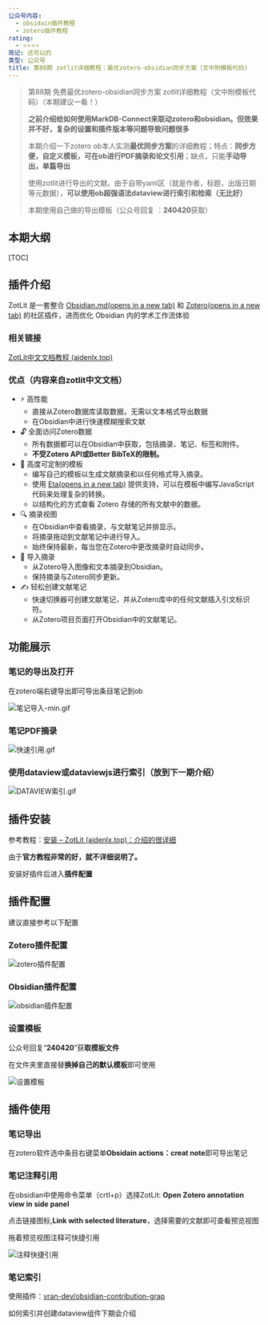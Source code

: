 ```yaml
---
公众号内容:
  - obsidain插件教程
  - zotero插件教程
rating:
  - ⭐⭐⭐⭐
简记: 还可以的
类型: 公众号
title: 第88期 zotlit详细教程：最优zotero-obsidian同步方案（文中附模板代码)
---
```


> 第88期 免费最优zotero-obsidian同步方案 zotlit详细教程（文中附模板代码）（本期建议一看！）
> 
> **之前介绍给如何使用MarkDB-Connect来联动zotero和obsidian。但效果并不好，复杂的设置和插件版本等问题导致问题很多**
> 
> 本期介绍一下zotero ob本人实测**最优同步方案**的详细教程；特点：**同步方便，自定义模板，可在ob进行PDF摘录和论文引用**；缺点，只能**手动导出，单篇导出**
> 
> 使用zotlit进行导出的文献。由于自带yaml区（就是作者，标题，出版日期等元数据），**可以使用ob超强语法dataview进行索引和检索（无比好）**
> 
> 本期使用自己做的导出模板（公众号回复 ：**240420**获取）

## 本期大纲

[TOC]

## 插件介绍

ZotLit 是一套整合 [Obsidian.md(opens in a new tab)](https://obsidian.md/) 和 [Zotero(opens in a new tab)](https://www.zotero.org/) 的社区插件，进而优化 Obsidian 内的学术工作流体验

### 相关链接

[ZotLit中文文档教程 (aidenlx.top)](https://zotlit.aidenlx.top/zh-CN)

### 优点（内容来自zotlit中文文档）

- ⚡️ 高性能
    - 直接从Zotero数据库读取数据，无需以文本格式导出数据
    - 在Obsidian中进行快速模糊搜索文献
- 🔓 全面访问Zotero数据
    - 所有数据都可以在Obsidian中获取，包括摘录、笔记、标签和附件。
    - **不受Zotero API或Better BibTeX的限制。**
- 🔨 高度可定制的模板
    - 编写自己的模板以生成文献摘录和以任何格式导入摘录。
    - 使用 [Eta(opens in a new tab)](https://eta.js.org/) 提供支持，可以在模板中编写JavaScript代码来处理复杂的转换。
    - 以结构化的方式查看 Zotero 存储的所有文献中的数据。
- 🔍 摘录视图
    - 在Obsidian中查看摘录，与文献笔记并排显示。
    - 将摘录拖动到文献笔记中进行导入。
    - 始终保持最新，每当您在Zotero中更改摘录时自动同步。
- 📝 导入摘录
    - 从Zotero导入图像和文本摘录到Obsidian。
    - 保持摘录与Zotero同步更新。
- ✍️ 轻松创建文献笔记
    - 快速切换器可创建文献笔记，并从Zotero库中的任何文献插入引文标识符。
    - 从Zotero项目页面打开Obsidian中的文献笔记。

## 功能展示

### 笔记的导出及打开

在zotero端右键导出即可导出条目笔记到ob

![笔记导入-min.gif](https://pic-go-42.oss-cn-guangzhou.aliyuncs.com/img/202404201112993.gif)

### 笔记PDF摘录

![快速引用.gif](https://pic-go-42.oss-cn-guangzhou.aliyuncs.com/img/202404201013753.gif)

### 使用dataview或dataviewjs进行索引（放到下一期介绍）

![DATAVIEW索引.gif](https://pic-go-42.oss-cn-guangzhou.aliyuncs.com/img/202404201033912.gif)

## 插件安装

参考教程：[安装 – ZotLit (aidenlx.top)：介绍的很详细](https://zotlit.aidenlx.top/zh-CN/getting-started/install)

由于**官方教程非常的好，就不详细说明了。**

安装好插件后进入**插件配置**

## 插件配置

建议直接参考以下配置

### Zotero插件配置

![zotero插件配置](https://pic-go-42.oss-cn-guangzhou.aliyuncs.com/img/202404201037100.png)

### Obsidian插件配置

![obsidian插件配置](https://pic-go-42.oss-cn-guangzhou.aliyuncs.com/img/202404201046153.png)

### 设置模板

公众号回复“**240420**”获**取模板文件**

在文件夹里直接替**换掉自己的默认模板**即可使用

![设置模板](https://pic-go-42.oss-cn-guangzhou.aliyuncs.com/img/202404201049114.png)

## 插件使用

### 笔记导出

在zotero软件选中条目右键菜单**Obsidain actions：creat note**即可导出笔记

### 笔记注释引用

在obsidian中使用命令菜单（crtl+p）选择ZotLit: **Open Zotero annotation view in side panel**

点击链接图标,**Link with selected literature**，选择需要的文献即可查看预览视图

拖着预览视图注释可快捷引用

![注释快捷引用](https://pic-go-42.oss-cn-guangzhou.aliyuncs.com/img/202404201056397.png)

### 笔记索引

使用插件：[vran-dev/obsidian-contribution-grap](https://github.com/vran-dev/obsidian-contribution-graph)

如何索引并创建dataview组件下期会介绍